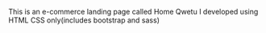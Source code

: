 This is an e-commerce landing page called Home Qwetu I developed using HTML CSS only(includes bootstrap and sass)
